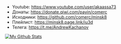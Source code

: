 - Youtube: https://www.youtube.com/user/akaassa73
- Донаты: https://donate.qiwi.com/payin/comerc
- Исходники: https://github.com/comerc/minsk8
- Плейлист: https://minsk8.page.link/iu3d
- Телега: https://t.me/AndrewKachanov

[![My Github Stats](https://github-readme-stats.vercel.app/api?username=comerc&count_private=true&theme=default&show_icons=true)](https://github.com/comerc)
